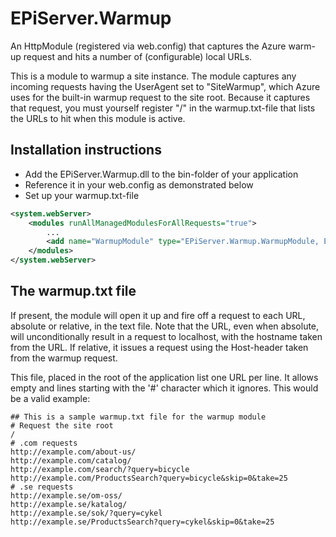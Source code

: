 # EPiServer.Warmup
An HttpModule (registered via web.config) that captures the Azure warm-up request and hits a number of (configurable) local URLs.

This is a module to warmup a site instance. The module captures any incoming requests 
having the UserAgent set to "SiteWarmup", which Azure uses for the built-in warmup 
request to the site root. Because it captures that request, you must yourself 
register "/" in the warmup.txt-file that lists the URLs to hit when this module
is active.

Installation instructions
-------------------------
* Add the EPiServer.Warmup.dll to the bin-folder of your application
* Reference it in your web.config as demonstrated below
* Set up your warmup.txt-file

```xml
<system.webServer>
	<modules runAllManagedModulesForAllRequests="true">
		...
		<add name="WarmupModule" type="EPiServer.Warmup.WarmupModule, EPiServer.Warmup"/>
	</modules>
</system.webServer>
```

The warmup.txt file
-------------------
If present, the module will open it up and fire off a request to each URL, absolute or
relative, in the text file. Note that the URL, even when absolute, will unconditionally
result in a request to localhost, with the hostname taken from the URL. If relative, it
issues a request using the Host-header taken from the warmup request.

This file, placed in the root of the application list one URL per line. It allows empty
and lines starting with the '#' character which it ignores. This would be a valid
example:

```
## This is a sample warmup.txt file for the warmup module
# Request the site root
/
# .com requests
http://example.com/about-us/
http://example.com/catalog/
http://example.com/search/?query=bicycle
http://example.com/ProductsSearch?query=bicycle&skip=0&take=25
# .se requests
http://example.se/om-oss/
http://example.se/katalog/
http://example.se/sok/?query=cykel
http://example.se/ProductsSearch?query=cykel&skip=0&take=25
```

